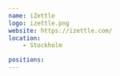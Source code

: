 ```yaml
---
name: iZettle
logo: izettle.png
website: https://izettle.com/
location:
    - Stockholm

positions:
---
```

